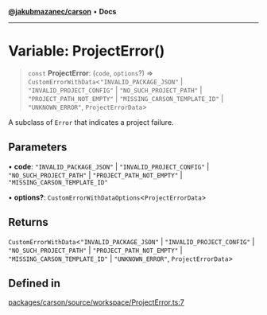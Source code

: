 [**@jakubmazanec/carson**](../README.md) • **Docs**

---

# Variable: ProjectError()

> `const` **ProjectError**: (`code`, `options`?) => `CustomErrorWithData`\<`"INVALID_PACKAGE_JSON"`
> \| `"INVALID_PROJECT_CONFIG"` \| `"NO_SUCH_PROJECT_PATH"` \| `"PROJECT_PATH_NOT_EMPTY"` \|
> `"MISSING_CARSON_TEMPLATE_ID"` \| `"UNKNOWN_ERROR"`, `ProjectErrorData`\>

A subclass of `Error` that indicates a project failure.

## Parameters

• **code**: `"INVALID_PACKAGE_JSON"` \| `"INVALID_PROJECT_CONFIG"` \| `"NO_SUCH_PROJECT_PATH"` \|
`"PROJECT_PATH_NOT_EMPTY"` \| `"MISSING_CARSON_TEMPLATE_ID"`

• **options?**: `CustomErrorWithDataOptions`\<`ProjectErrorData`\>

## Returns

`CustomErrorWithData`\<`"INVALID_PACKAGE_JSON"` \| `"INVALID_PROJECT_CONFIG"` \|
`"NO_SUCH_PROJECT_PATH"` \| `"PROJECT_PATH_NOT_EMPTY"` \| `"MISSING_CARSON_TEMPLATE_ID"` \|
`"UNKNOWN_ERROR"`, `ProjectErrorData`\>

## Defined in

[packages/carson/source/workspace/ProjectError.ts:7](https://github.com/jakubmazanec/tools/blob/863f04cbbb9368fd023f0309084819aa9247d808/packages/carson/source/workspace/ProjectError.ts#L7)
